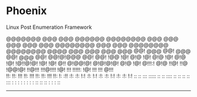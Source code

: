 # Phoenix
Linux Post Enumeration Framework

@@@@@@@   @@@  @@@   @@@@@@   @@@@@@@@  @@@  @@@  @@@  @@@  @@@
@@@@@@@@  @@@  @@@  @@@@@@@@  @@@@@@@@  @@@@ @@@  @@@  @@@  @@@
@@!  @@@  @@!  @@@  @@!  @@@  @@!       @@!@!@@@  @@!  @@!  !@@
!@!  @!@  !@!  @!@  !@!  @!@  !@!       !@!!@!@!  !@!  !@!  @!!
@!@@!@!   @!@!@!@!  @!@  !@!  @!!!:!    @!@ !!@!  !!@   !@@!@! 
!!@!!!    !!!@!!!!  !@!  !!!  !!!!!:    !@!  !!!  !!!    @!!!  
!!:       !!:  !!!  !!:  !!!  !!:       !!:  !!!  !!:   !: :!! 
:!:       :!:  !:!  :!:  !:!  :!:       :!:  !:!  :!:  :!:  !:!
::        ::   :::  ::::: ::  :: ::::   ::    ::   ::  ::   ::: 
:         :    : :   : :  :   : :: ::   ::     :    :  :     ::

------

